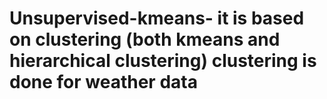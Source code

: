 # Unsupervised-kmeans- it is based on clustering (both kmeans and hierarchical clustering) clustering is done for weather data
